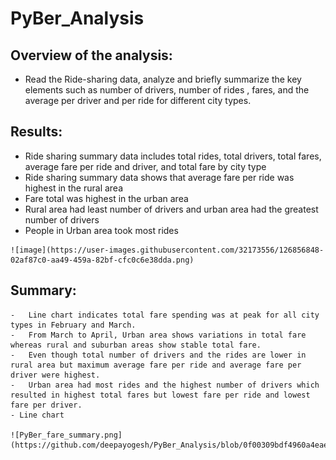 # PyBer_Analysis

## Overview of the analysis:
  - Read the Ride-sharing data, analyze and briefly summarize the key elements such as number of drivers, number of rides , fares, and the average per driver and per ride for different city types.  

## Results:
   - Ride sharing summary data includes total rides, total drivers, total fares, average fare per ride and driver, and total fare by city type  
   - Ride sharing summary data shows that average fare per ride was highest in the rural area 
   - Fare total was highest in the urban area 
   - Rural area had least number of drivers and urban area had the greatest number of drivers
   -  People in Urban area took most rides
    
    ![image](https://user-images.githubusercontent.com/32173556/126856848-02af87c0-aa49-459a-82bf-cfc0c6e38dda.png)      
      
## Summary:
    -	Line chart indicates total fare spending was at peak for all city types in February and March. 
    -	From March to April, Urban area shows variations in total fare whereas rural and suburban areas show stable total fare.
    -	Even though total number of drivers and the rides are lower in rural area but maximum average fare per ride and average fare per driver were highest. 
    -	Urban area had most rides and the highest number of drivers which resulted in highest total fares but lowest fare per ride and lowest fare per driver.
  	- Line chart
    
    ![PyBer_fare_summary.png](https://github.com/deepayogesh/PyBer_Analysis/blob/0f00309bdf4960a4eae7370f9ec1c7b261c5dd8a/analysis/PyBer_fare_summary.png)
